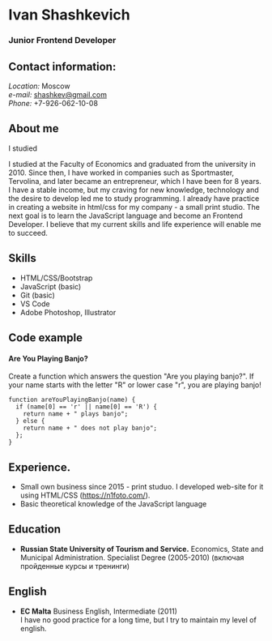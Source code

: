 # Ivan Shashkevich
### Junior Frontend Developer

## Contact information:

*Location:*  Moscow\
*e-mail:* shashkev@gmail.com\
*Phone:* +7-926-062-10-08

## About me

I studied

I studied at the Faculty of Economics and graduated from the university in 2010. Since then, I have worked in companies such as Sportmaster, Tervolina, and later became an entrepreneur, which I have been for 8 years. I have a stable income, but my craving for new knowledge, technology and the desire to develop led me to study programming. I already have practice in creating a website in html/css for my company - a small print studio. The next goal is to learn the JavaScript language and become an Frontend Developer. I believe that my current skills and life experience will enable me to succeed.

## Skills

* HTML/CSS/Bootstrap
* JavaScript (basic)
* Git (basic)
* VS Code
* Adobe Photoshop, Illustrator

## Code example

#### Are You Playing Banjo?

Create a function which answers the question "Are you playing banjo?".
If your name starts with the letter "R" or lower case "r", you are playing banjo!

```
function areYouPlayingBanjo(name) {
  if (name[0] == 'r' || name[0] == 'R') {
    return name + " plays banjo"; 
  } else {
    return name + " does not play banjo";
  };  
}
```

## Experience.

* Small own business since 2015 - print studuo. I developed web-site for it using HTML/CSS (https://n1foto.com/).
* Basic theoretical knowledge of the JavaScript language

## Education

* **Russian State University of Tourism and Service.** Economics, State and Municipal Administration. Specialist Degree (2005-2010)
(включая пройденные курсы и тренинги)

## English

* **EC Malta** Business English, Intermediate (2011)\
I have no good practice for a long time, but I try to maintain my level of english.
